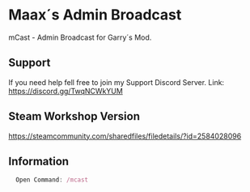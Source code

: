 # Maax´s Admin Broadcast
mCast - Admin Broadcast for Garry´s Mod.

## Support
If you need help fell free to join my Support Discord Server.
Link: https://discord.gg/TwqNCWkYUM

## Steam Workshop Version
https://steamcommunity.com/sharedfiles/filedetails/?id=2584028096

## Information

```javascript
  Open Command: /mcast
```

